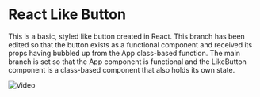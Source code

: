 # React Like Button

This is a basic, styled like button created in React.
This branch has been edited so that the button exists as a functional component and received its props having bubbled up from the App class-based function. The main branch is set so that the App component is functional and the LikeButton component is a class-based component that also holds its own state.

![Video](https://j.gifs.com/Jy517g.gif)